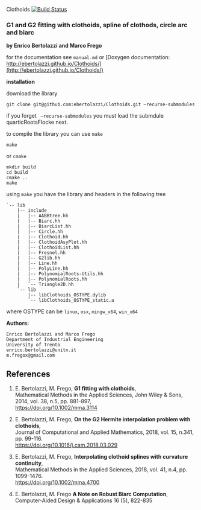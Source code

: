 Clothoids [![Build Status](https://travis-ci.org/ebertolazzi/Clothoids.svg?branch=master)](https://travis-ci.org/ebertolazzi/Clothoids)

### G1 and G2 fitting with clothoids, spline of clothods, circle arc and biarc

**by Enrico Bertolazzi and Marco Frego**

for the documentation see `manual.md` or
[Doxygen documentation: http://ebertolazzi.github.io/Clothoids/](http://ebertolazzi.github.io/Clothoids/)

**installation**

download the library

~~~~
git clone git@github.com:ebertolazzi/Clothoids.git —recurse-submodules
~~~~

if you forget ` —recurse-submodules` you must load the submdule quarticRootsFlocke next.

to compile the library you can use `make`

~~~~
make
~~~~

or `cmake`

~~~~
mkdir build
cd build
cmake ..
make
~~~~

using `make` you have the library and headers in the following tree

~~~~
`-- lib
    |-- include
    |   |-- AABBtree.hh
    |   |-- Biarc.hh
    |   |-- BiarcList.hh
    |   |-- Circle.hh
    |   |-- Clothoid.hh
    |   |-- ClothoidAsyPlot.hh
    |   |-- ClothoidList.hh
    |   |-- Fresnel.hh
    |   |-- G2lib.hh
    |   |-- Line.hh
    |   |-- PolyLine.hh
    |   |-- PolynomialRoots-Utils.hh
    |   |-- PolynomialRoots.hh
    |   `-- Triangle2D.hh
    `-- lib
        |-- libClothoids_OSTYPE.dylib
        `-- libClothoids_OSTYPE_static.a
~~~~

where OSTYPE can be `linux`, `osx`, `mingw_x64`, `win_x64`


**Authors:**
	
	Enrico Bertolazzi and Marco Frego
	Department of Industrial Engineering
	University of Trento
	enrico.bertolazzi@unitn.it
	m.fregox@gmail.com


References
----------

1. E. Bertolazzi, M. Frego,
   **G1 fitting with clothoids**,<br>
   Mathematical Methods in the Applied Sciences,
   John Wiley & Sons, 2014, vol. 38, n.5, pp. 881-897,<br>
   https://doi.org/10.1002/mma.3114

2. E. Bertolazzi, M. Frego,
   **On the G2 Hermite interpolation problem with clothoids**,<br>
   Journal of Computational and Applied Mathematics, 2018, vol. 15, n.341, pp. 99-116.<br>
   https://doi.org/10.1016/j.cam.2018.03.029

3. E. Bertolazzi, M. Frego,
   **Interpolating clothoid splines with curvature continuity**,<br>
   Mathematical Methods in the Applied Sciences, 2018, vol. 41, n.4, pp. 1099-1476.<br>
   https://doi.org/10.1002/mma.4700
   
4. E. Bertolazzi, M. Frego
   **A Note on Robust Biarc Computation**,<br>
   Computer-Aided Design & Applications 16 (5), 822-835
 

